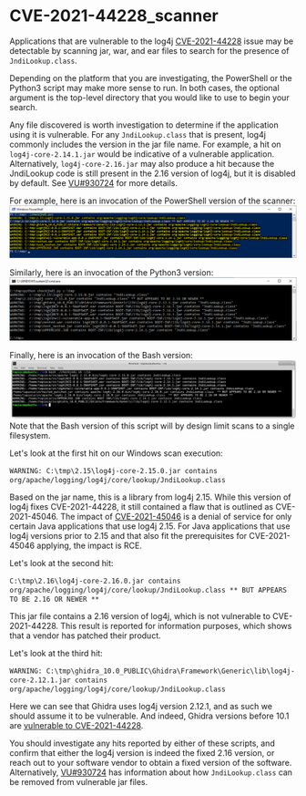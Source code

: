 # CVE-2021-44228_scanner
Applications that are vulnerable to the log4j [CVE-2021-44228](https://nvd.nist.gov/vuln/detail/CVE-2021-44228) issue may be detectable by scanning jar, war, and ear files to search for the presence of `JndiLookup.class`.

Depending on the platform that you are investigating, the PowerShell or the Python3 script may make more sense to run.  In both cases, the optional argument is the top-level directory that you would like to use to begin your search.

Any file discovered is worth investigation to determine if the application using it is vulnerable. For any `JndiLookup.class` that is present, log4j commonly includes the version in the jar file name. For example, a hit on `log4j-core-2.14.1.jar` would be indicative of a vulnerable application. Alternatively, `log4j-core-2.16.jar` may also produce a hit because the JndiLookup code is still present in the 2.16 version of log4j, but it is disabled by default.  See [VU#930724](https://www.kb.cert.org/vuls/id/930724) for more details.

For example, here is an invocation of the PowerShell version of the scanner:
![checkjndi.ps1 execution on c:\\](checkjndi_ps1.png "checkjndi.ps1 execution on c:\\")

Similarly, here is an invocation of the Python3 version:
![checkjndi.py execution on c:\\](checkjndi_py.png "checkjndi.py execution on c:\\")

Finally, here is an invocation of the Bash version:
![checkjndi.sh execution on ~/in](checkjndi_sh.png "checkjndi.sh execution on ~/in")
Note that the Bash version of this script will by design limit scans to a single filesystem.

Let's look at the first hit on our Windows scan execution:
```
WARNING: C:\tmp\2.15\log4j-core-2.15.0.jar contains org/apache/logging/log4j/core/lookup/JndiLookup.class
```

Based on the jar name, this is a library from log4j 2.15. While this version of log4j fixes CVE-2021-44228, it still contained a flaw that is outlined as CVE-2021-45046. The impact of [CVE-2021-45046](https://nvd.nist.gov/vuln/detail/CVE-2021-45046) is a denial of service for only certain Java applications that use log4j 2.15. For Java applications that use log4j versions prior to 2.15 and that also fit the prerequisites for CVE-2021-45046 applying, the impact is RCE.

Let's look at the second hit:
```
C:\tmp\2.16\log4j-core-2.16.0.jar contains org/apache/logging/log4j/core/lookup/JndiLookup.class ** BUT APPEARS TO BE 2.16 OR NEWER **
```
This jar file contains a 2.16 version of log4j, which is not vulnerable to CVE-2021-44228. This result is reported for information purposes, which shows that a vendor has patched their product.

Let's look at the third hit:
```
WARNING: C:\tmp\ghidra_10.0_PUBLIC\Ghidra\Framework\Generic\lib\log4j-core-2.12.1.jar contains org/apache/logging/log4j/core/lookup/JndiLookup.class
```

Here we can see that Ghidra uses log4j version 2.12.1, and as such we should assume it to be vulnerable. And indeed, Ghidra versions before 10.1 are [vulnerable to CVE-2021-44228](https://github.com/NationalSecurityAgency/ghidra/releases/tag/Ghidra_10.1_build).

You should investigate any hits reported by either of these scripts, and confirm that either the log4j version is indeed the fixed 2.16 version, or reach out to your software vendor to obtain a fixed version of the software. Alternatively, [VU#930724](https://www.kb.cert.org/vuls/id/930724) has information about how `JndiLookup.class` can be removed from vulnerable jar files.
